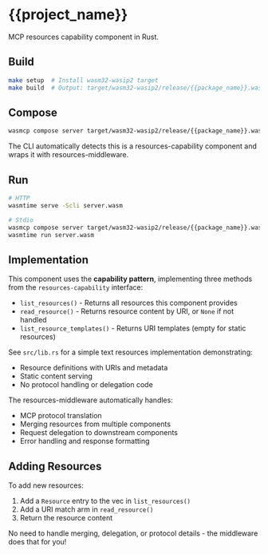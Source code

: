 # {{project_name}}

MCP resources capability component in Rust.

## Build

```bash
make setup  # Install wasm32-wasip2 target
make build  # Output: target/wasm32-wasip2/release/{{package_name}}.wasm
```

## Compose

```bash
wasmcp compose server target/wasm32-wasip2/release/{{package_name}}.wasm -o server.wasm
```

The CLI automatically detects this is a resources-capability component and wraps it with resources-middleware.

## Run

```bash
# HTTP
wasmtime serve -Scli server.wasm

# Stdio
wasmcp compose server target/wasm32-wasip2/release/{{package_name}}.wasm -t stdio -o server.wasm
wasmtime run server.wasm
```

## Implementation

This component uses the **capability pattern**, implementing three methods from the `resources-capability` interface:

- `list_resources()` - Returns all resources this component provides
- `read_resource()` - Returns resource content by URI, or `None` if not handled
- `list_resource_templates()` - Returns URI templates (empty for static resources)

See `src/lib.rs` for a simple text resources implementation demonstrating:
- Resource definitions with URIs and metadata
- Static content serving
- No protocol handling or delegation code

The resources-middleware automatically handles:
- MCP protocol translation
- Merging resources from multiple components
- Request delegation to downstream components
- Error handling and response formatting

## Adding Resources

To add new resources:

1. Add a `Resource` entry to the vec in `list_resources()`
2. Add a URI match arm in `read_resource()`
3. Return the resource content

No need to handle merging, delegation, or protocol details - the middleware does that for you!
